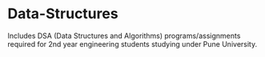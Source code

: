 # Data-Structures
Includes DSA (Data Structures and Algorithms) programs/assignments required for 2nd year engineering students studying under Pune University.
